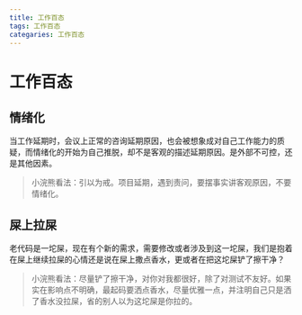 ```yaml
---
title: 工作百态
tags: 工作百态
categaries: 工作百态
---
```




# 工作百态

## 情绪化

当工作延期时，会议上正常的咨询延期原因，也会被想象成对自己工作能力的质疑，而情绪化的开始为自己推脱，却不是客观的描述延期原因。是外部不可控，还是其他因素。

> 小浣熊看法：引以为戒。项目延期，遇到责问，要摆事实讲客观原因，不要情绪化。



## 屎上拉屎

老代码是一坨屎，现在有个新的需求，需要修改或者涉及到这一坨屎，我们是抱着在屎上继续拉屎的心情还是说在屎上撒点香水，更或者在把这坨屎铲了擦干净？

> 小浣熊看法：尽量铲了擦干净，对你对我都很好，除了对测试不友好。如果实在影响点不明确，最起码要洒点香水，尽量优雅一点，并注明自己只是洒了香水没拉屎，省的别人以为这坨屎是你拉的。
